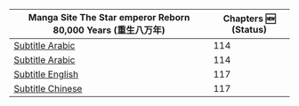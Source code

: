 <!--<div align="center"><b><p>-->

|Manga Site The Star emperor Reborn 80,000 Years (重生八万年) | Chapters :new: (Status)|
|------- | ------|
|[Subtitle Arabic](https://www.azoramanga.com/manga/the-star-emperor/) | 114|
|[Subtitle Arabic](https://mangakm.com/manga/the-star-emperor/) | 114|
|[Subtitle English](https://mangabob.com/manga/reborn-80000-years/) | 117|
|[Subtitle Chinese](https://www.ohmanhua.com/13410/) | 117|
<!-- -->
